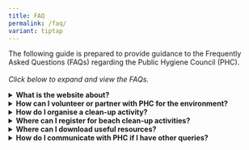 ```yaml
---
title: FAQ
permalink: /faq/
variant: tiptap
---
```

<p>The following guide is prepared to provide guidance to the Frequently
Asked Questions (FAQs) regarding the Public Hygiene Council (PHC).
<br>
<br><em>Click below to expand and view the FAQs.</em>
</p>
<div data-type="detailGroup" class="isomer-accordion isomer-accordion-white">
<details class="isomer-details">
<summary><strong>What is the website about?</strong>
</summary>
<div data-type="detailsContent" class="isomer-details-content">
<p>Website aims to inspire everyone in Singapore to promote values of picking
up after ourselves, disposing of waste in bins and leaving our environment
in a state we can be proud of, via the Keep Singapore Clean Movement.</p>
</div>
</details>
<details class="isomer-details">
<summary><strong>How can I volunteer or partner with PHC for the environment?</strong>
</summary>
<div data-type="detailsContent" class="isomer-details-content">
<p>Currently, we do not have any regular volunteer programmes for individuals.
However, you may like to sign up as a volunteer for the environment at
the Clean &amp; Green Singapore website at <a href="https://www.cgs.gov.sg/how-can-we-act/volunteer/home/" rel="noopener noreferrer nofollow" target="_blank">https://www.cgs.gov.sg/how-can-we-act/volunteer/home</a>.</p>
</div>
</details>
<details class="isomer-details">
<summary><strong>How do I organise a clean-up activity?</strong>
</summary>
<div data-type="detailsContent" class="isomer-details-content">
<p>To empower groups to self-lead their activities, PHC has developed a video
for organising a clean-up activity. Your group can refer to the following
download links for the resources:</p>
<ul data-tight="true" class="tight">
<li>
<p><a href="https://youtu.be/7HUKURRekxU" rel="noopener noreferrer nofollow" target="_blank">Organising Community Clean-up</a>
</p>
</li>
<li>
<p><a href="https://youtu.be/ERnvwXADRZY" rel="noopener noreferrer nofollow" target="_blank">Guide to organise a Clean-up activity</a>
</p>
</li>
</ul>
</div>
</details>
<details class="isomer-details">
<summary><strong>Where can I register for beach clean-up activities?</strong>
</summary>
<div data-type="detailsContent" class="isomer-details-content">
<p>You can&nbsp;<a href="https://www.publichygienecouncil.sg/beachcleanup" rel="noopener noreferrer nofollow" target="_blank">register&nbsp;</a>with
NEA &amp; PHC to schedule clean-ups at popular locations such as the recreational
beaches (Changi Beach, East Coast Beach, Pasir Ris Beach and Sembawang
Beach) and parks (Bishan-Ang Mo Kio Park, Coney Island Park, Gardens by
the Bay, Jurong Central Park, Tiong Bahru Park, Ulu Pandan Park Connector
[North Bank] and Woodlands Waterfront Park).</p>
</div>
</details>
<details class="isomer-details">
<summary><strong>Where can I download useful resources?</strong>
</summary>
<div data-type="detailsContent" class="isomer-details-content">
<p>PHC website provides an array of information, posters, video clips, etc.,
for public information and use. They are made available for download on
this&nbsp;<a href="https://www.publichygienecouncil.sg/resources" rel="noopener noreferrer nofollow" target="_blank">page</a>.</p>
</div>
</details>
<details class="isomer-details">
<summary><strong>How do I communicate with PHC if I have other queries?</strong>
</summary>
<div data-type="detailsContent" class="isomer-details-content">
<p>You can email us at&nbsp;<a href="mailto:ask@publichygienecouncil.sg" rel="noopener noreferrer nofollow" target="_blank">ask@publichygienecouncil.sg</a>
</p>
</div>
</details>
</div>
<p></p>